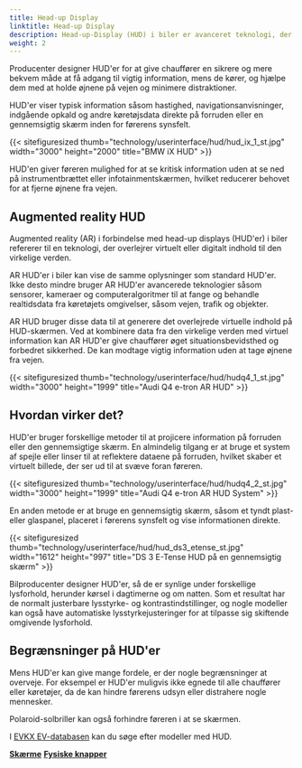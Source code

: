 ```yaml
---
title: Head-up Display
linktitle: Head-up Display
description: Head-up-Display (HUD) i biler er avanceret teknologi, der projicerer information på forruden eller en gennemsigtig skærm, så føreren kan se vigtige data uden at tage øjnene fra vejen.
weight: 2
---
```

<!-- markdownlint-disable MD033 -->
Producenter designer HUD'er for at give chauffører en sikrere og mere bekvem måde at få adgang til vigtig information, mens de kører, og hjælpe dem med at holde øjnene på vejen og minimere distraktioner.

HUD'er viser typisk information såsom hastighed, navigationsanvisninger, indgående opkald og andre køretøjsdata direkte på forruden eller en gennemsigtig skærm inden for førerens synsfelt.

{{< sitefiguresized thumb="technology/userinterface/hud/hud_ix_1_st.jpg" width="3000" height="2000" title="BMW iX HUD" >}}

HUD'en giver føreren mulighed for at se kritisk information uden at se ned på instrumentbrættet eller infotainmentskærmen, hvilket reducerer behovet for at fjerne øjnene fra vejen.

## Augmented reality HUD

Augmented reality (AR) i forbindelse med head-up displays (HUD'er) i biler refererer til en teknologi, der overlejrer virtuelt eller digitalt indhold til den virkelige verden.

AR HUD'er i biler kan vise de samme oplysninger som standard HUD'er. Ikke desto mindre bruger AR HUD'er avancerede teknologier såsom sensorer, kameraer og computeralgoritmer til at fange og behandle realtidsdata fra køretøjets omgivelser, såsom vejen, trafik og objekter.

AR HUD bruger disse data til at generere det overlejrede virtuelle indhold på HUD-skærmen. Ved at kombinere data fra den virkelige verden med virtuel information kan AR HUD'er give chauffører øget situationsbevidsthed og forbedret sikkerhed. De kan modtage vigtig information uden at tage øjnene fra vejen.

{{< sitefiguresized thumb="technology/userinterface/hud/hudq4_1_st.jpg" width="3000" height="1999" title="Audi Q4 e-tron AR HUD" >}}

## Hvordan virker det?

HUD'er bruger forskellige metoder til at projicere information på forruden eller den gennemsigtige skærm. En almindelig tilgang er at bruge et system af spejle eller linser til at reflektere dataene på forruden, hvilket skaber et virtuelt billede, der ser ud til at svæve foran føreren.

{{< sitefiguresized thumb="technology/userinterface/hud/hudq4_2_st.jpg" width="3000" height="1999" title="Audi Q4 e-tron AR HUD System" >}}

En anden metode er at bruge en gennemsigtig skærm, såsom et tyndt plast- eller glaspanel, placeret i førerens synsfelt og vise informationen direkte.

{{< sitefiguresized thumb="technology/userinterface/hud/hud_ds3_etense_st.jpg" width="1612" height="997" title="DS 3 E-Tense HUD på en gennemsigtig skærm" >}}

Bilproducenter designer HUD'er, så de er synlige under forskellige lysforhold, herunder kørsel i dagtimerne og om natten. Som et resultat har de normalt justerbare lysstyrke- og kontrastindstillinger, og nogle modeller kan også have automatiske lysstyrkejusteringer for at tilpasse sig skiftende omgivende lysforhold.

## Begrænsninger på HUD'er

Mens HUD'er kan give mange fordele, er der nogle begrænsninger at overveje. For eksempel er HUD'er muligvis ikke egnede til alle chauffører eller køretøjer, da de kan hindre førerens udsyn eller distrahere nogle mennesker.

Polaroid-solbriller kan også forhindre føreren i at se skærmen.

I [EVKX EV-databasen](../../evsearch/) kan du søge efter modeller med HUD.

<div class="mt-3 mb-3">
    <a href="../screens/" class="text-decoration-none text-black"><strong><i class="bi-arrow-left"></i> Skærme</strong></a>
    <a href="../buttons/" class="text-decoration-none text-black float-end"><strong>Fysiske knapper<i class="bi-arrow-right"></i></strong></a>
</div>
